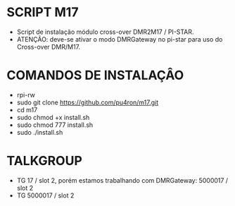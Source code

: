 # SCRIPT M17

* Script de instalação módulo cross-over DMR2M17 / PI-STAR.
* ATENÇÃO: deve-se ativar o modo DMRGateway no pi-star para uso do Cross-over DMR/M17.

# COMANDOS DE INSTALAÇÂO

* rpi-rw
* sudo git clone https://github.com/pu4ron/m17.git
* cd m17
* sudo chmod +x install.sh
* sudo chmod 777 install.sh
* sudo ./install.sh

# TALKGROUP

* TG 17 / slot 2, porém estamos trabalhando com DMRGateway: 5000017 / slot 2
* TG 5000017 / slot 2
